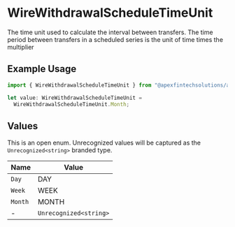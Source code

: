 # WireWithdrawalScheduleTimeUnit

The time unit used to calculate the interval between transfers. The time period between transfers in a scheduled series is the unit of time times the multiplier

## Example Usage

```typescript
import { WireWithdrawalScheduleTimeUnit } from "@apexfintechsolutions/ascend-sdk/models/components";

let value: WireWithdrawalScheduleTimeUnit =
  WireWithdrawalScheduleTimeUnit.Month;
```

## Values

This is an open enum. Unrecognized values will be captured as the `Unrecognized<string>` branded type.

| Name                   | Value                  |
| ---------------------- | ---------------------- |
| `Day`                  | DAY                    |
| `Week`                 | WEEK                   |
| `Month`                | MONTH                  |
| -                      | `Unrecognized<string>` |